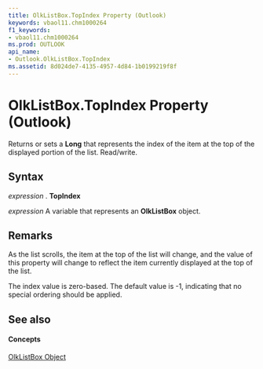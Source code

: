 ```yaml
---
title: OlkListBox.TopIndex Property (Outlook)
keywords: vbaol11.chm1000264
f1_keywords:
- vbaol11.chm1000264
ms.prod: OUTLOOK
api_name:
- Outlook.OlkListBox.TopIndex
ms.assetid: 8d024de7-4135-4957-4d84-1b0199219f8f
---
```



# OlkListBox.TopIndex Property (Outlook)

Returns or sets a  **Long** that represents the index of the item at the top of the displayed portion of the list. Read/write.


## Syntax

 _expression_ . **TopIndex**

 _expression_ A variable that represents an **OlkListBox** object.


## Remarks

As the list scrolls, the item at the top of the list will change, and the value of this property will change to reflect the item currently displayed at the top of the list.

The index value is zero-based. The default value is -1, indicating that no special ordering should be applied.


## See also


#### Concepts


[OlkListBox Object](olklistbox-object-outlook.md)

